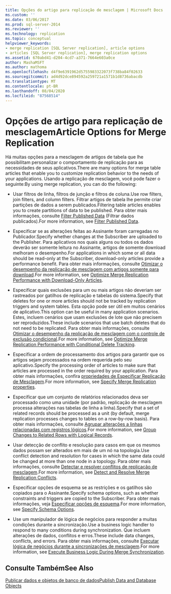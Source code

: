 ```yaml
---
title: Opções do artigo para replicação de mesclagem | Microsoft Docs
ms.custom: ''
ms.date: 03/06/2017
ms.prod: sql-server-2014
ms.reviewer: ''
ms.technology: replication
ms.topic: conceptual
helpviewer_keywords:
- merge replication [SQL Server replication], article options
- articles [SQL Server replication], merge replication options
ms.assetid: 670abd41-d204-4cd7-a371-7664e603a0ce
author: MashaMSFT
ms.author: mathoma
ms.openlocfilehash: d4f9e6391962d5755983322073f738ba84f02633
ms.sourcegitcommit: ad4d92dce894592a259721a1571b1d8736abacdb
ms.translationtype: MT
ms.contentlocale: pt-BR
ms.lasthandoff: 08/04/2020
ms.locfileid: "87568514"
---
```

# <a name="article-options-for-merge-replication"></a><span data-ttu-id="922cc-102">Opções de artigo para replicação de mesclagem</span><span class="sxs-lookup"><span data-stu-id="922cc-102">Article Options for Merge Replication</span></span>
  <span data-ttu-id="922cc-103">Há muitas opções para a mesclagem de artigos de tabela que lhe possibilitam personalizar o comportamento de replicação para as necessidades de seus aplicativos.</span><span class="sxs-lookup"><span data-stu-id="922cc-103">There are many options for merge table articles that enable you to customize replication behavior to the needs of your applications.</span></span> <span data-ttu-id="922cc-104">Usando a replicação de mesclagem, você pode fazer o seguinte:</span><span class="sxs-lookup"><span data-stu-id="922cc-104">By using merge replication, you can do the following:</span></span>  
  
-   <span data-ttu-id="922cc-105">Usar filtros de linha, filtros de junção e filtros de coluna.</span><span class="sxs-lookup"><span data-stu-id="922cc-105">Use row filters, join filters, and column filters.</span></span> <span data-ttu-id="922cc-106">Filtrar artigos de tabela lhe permite criar partições de dados a serem publicados.</span><span class="sxs-lookup"><span data-stu-id="922cc-106">Filtering table articles enables you to create partitions of data to be published.</span></span> <span data-ttu-id="922cc-107">Para obter mais informações, consulte [Filter Published Data](../publish/filter-published-data.md) (Filtrar dados publicados).</span><span class="sxs-lookup"><span data-stu-id="922cc-107">For more information, see [Filter Published Data](../publish/filter-published-data.md).</span></span>  
  
-   <span data-ttu-id="922cc-108">Especificar se as alterações feitas ao Assinante foram carregadas no Publicador.</span><span class="sxs-lookup"><span data-stu-id="922cc-108">Specify whether changes at the Subscriber are uploaded to the Publisher.</span></span> <span data-ttu-id="922cc-109">Para aplicativos nos quais alguns ou todos os dados deverão ser somente leitura no Assinante, artigos de somente download melhoram o desempenho.</span><span class="sxs-lookup"><span data-stu-id="922cc-109">For applications in which some or all data should be read-only at the Subscriber, download-only articles provide a performance benefit.</span></span> <span data-ttu-id="922cc-110">Para obter mais informações, consulte [Otimizar o desempenho da replicação de mesclagem com artigos somente para download](optimize-merge-replication-performance-with-download-only-articles.md).</span><span class="sxs-lookup"><span data-stu-id="922cc-110">For more information, see [Optimize Merge Replication Performance with Download-Only Articles](optimize-merge-replication-performance-with-download-only-articles.md).</span></span>  
  
-   <span data-ttu-id="922cc-111">Especificar quais exclusões para um ou mais artigos não deveriam ser rastreados por gatilhos de replicação e tabelas do sistema.</span><span class="sxs-lookup"><span data-stu-id="922cc-111">Specify that deletes for one or more articles should not be tracked by replication triggers and system tables.</span></span> <span data-ttu-id="922cc-112">Esta opção pode ser útil em muitos cenários de aplicativo.</span><span class="sxs-lookup"><span data-stu-id="922cc-112">This option can be useful in many application scenarios.</span></span> <span data-ttu-id="922cc-113">Estes, incluem cenários que usam exclusões de lote que não precisem ser reproduzidos.</span><span class="sxs-lookup"><span data-stu-id="922cc-113">These include scenarios that use batch deletes that do not need to be replicated.</span></span> <span data-ttu-id="922cc-114">Para obter mais informações, consulte [Otimizar o desempenho da replicação de mesclagem com o controle de exclusão condicional](optimize-merge-replication-performance-with-conditional-delete-tracking.md).</span><span class="sxs-lookup"><span data-stu-id="922cc-114">For more information, see [Optimize Merge Replication Performance with Conditional Delete Tracking](optimize-merge-replication-performance-with-conditional-delete-tracking.md).</span></span>  
  
-   <span data-ttu-id="922cc-115">Especificar a ordem de processamento dos artigos para garantir que os artigos sejam processados na ordem requerida pelo seu aplicativo.</span><span class="sxs-lookup"><span data-stu-id="922cc-115">Specify the processing order of articles to make sure that articles are processed in the order required by your application.</span></span> <span data-ttu-id="922cc-116">Para obter mais informações, confira [propriedades de Especificar Replicação de Mesclagem](../publish/specify-merge-replication-properties.md).</span><span class="sxs-lookup"><span data-stu-id="922cc-116">For more information, see [Specify Merge Replication properties](../publish/specify-merge-replication-properties.md).</span></span>  
  
-   <span data-ttu-id="922cc-117">Especificar que um conjunto de relatórios relacionados deva ser processado como uma unidade (por padrão, replicação de mesclagem processa alterações nas tabelas de linha a linha).</span><span class="sxs-lookup"><span data-stu-id="922cc-117">Specify that a set of related records should be processed as a unit (by default, merge replication processes changes to tables on a row-by-row basis).</span></span> <span data-ttu-id="922cc-118">Para obter mais informações, consulte [Agrupar alterações a linhas relacionadas com registros lógicos](group-changes-to-related-rows-with-logical-records.md).</span><span class="sxs-lookup"><span data-stu-id="922cc-118">For more information, see [Group Changes to Related Rows with Logical Records](group-changes-to-related-rows-with-logical-records.md).</span></span>  
  
-   <span data-ttu-id="922cc-119">Usar detecção de conflito e resolução para casos em que os mesmos dados possam ser alterados em mais de um nó na topologia.</span><span class="sxs-lookup"><span data-stu-id="922cc-119">Use conflict detection and resolution for cases in which the same data could be changed at more than one node in a topology.</span></span> <span data-ttu-id="922cc-120">Para obter mais informações, consulte [Detectar e resolver conflitos de replicação de mesclagem](advanced-merge-replication-conflict-detection-and-resolution.md).</span><span class="sxs-lookup"><span data-stu-id="922cc-120">For more information, see [Detect and Resolve Merge Replication Conflicts](advanced-merge-replication-conflict-detection-and-resolution.md).</span></span>  
  
-   <span data-ttu-id="922cc-121">Especificar opções de esquema se as restrições e os gatilhos são copiados para o Assinante.</span><span class="sxs-lookup"><span data-stu-id="922cc-121">Specify schema options, such as whether constraints and triggers are copied to the Subscriber.</span></span> <span data-ttu-id="922cc-122">Para obter mais informações, veja [Especificar opções de esquema](../publish/specify-schema-options.md).</span><span class="sxs-lookup"><span data-stu-id="922cc-122">For more information, see [Specify Schema Options](../publish/specify-schema-options.md).</span></span>  
  
-   <span data-ttu-id="922cc-123">Use um manipulador de lógica de negócios para responder a muitas condições durante a sincronização.</span><span class="sxs-lookup"><span data-stu-id="922cc-123">Use a business logic handler to respond to many conditions during synchronization.</span></span> <span data-ttu-id="922cc-124">Que incluem alterações de dados, conflitos e erros.</span><span class="sxs-lookup"><span data-stu-id="922cc-124">These include data changes, conflicts, and errors.</span></span> <span data-ttu-id="922cc-125">Para obter mais informações, consulte [Executar lógica de negócios durante a sincronizações de mesclagem](execute-business-logic-during-merge-synchronization.md).</span><span class="sxs-lookup"><span data-stu-id="922cc-125">For more information, see [Execute Business Logic During Merge Synchronization](execute-business-logic-during-merge-synchronization.md).</span></span>  
  
## <a name="see-also"></a><span data-ttu-id="922cc-126">Consulte Também</span><span class="sxs-lookup"><span data-stu-id="922cc-126">See Also</span></span>  
 [<span data-ttu-id="922cc-127">Publicar dados e objetos de banco de dados</span><span class="sxs-lookup"><span data-stu-id="922cc-127">Publish Data and Database Objects</span></span>](../publish/publish-data-and-database-objects.md)  
  
  
